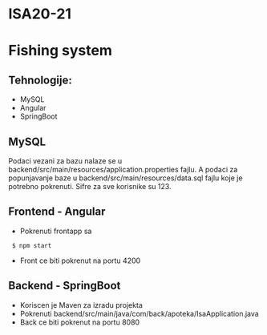 # ISA20-21

# Fishing system

## Tehnologije: 
* MySQL
* Angular
* SpringBoot

## MySQL
Podaci vezani za bazu nalaze se u backend/src/main/resources/application.properties fajlu. A podaci za popunjavanje baze u backend/src/main/resources/data.sql fajlu koje je potrebno pokrenuti. Sifre za sve korisnike su 123.

## Frontend - Angular 
- Pokrenuti frontapp sa 
```
 $ npm start
```
- Front ce biti pokrenut na portu 4200

## Backend - SpringBoot
- Koriscen je Maven za izradu projekta
- Pokrenuti backend/src/main/java/com/back/apoteka/IsaApplication.java 
- Back ce biti pokrenut na portu 8080
